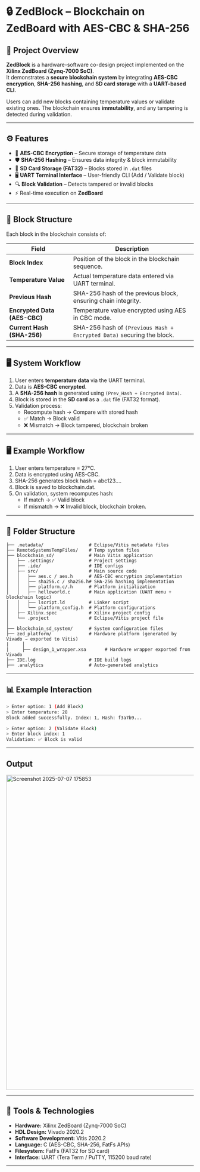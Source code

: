 # 🔒 ZedBlock – Blockchain on ZedBoard with AES-CBC & SHA-256

## 📌 Project Overview
**ZedBlock** is a hardware-software co-design project implemented on the **Xilinx ZedBoard (Zynq-7000 SoC)**.  
It demonstrates a **secure blockchain system** by integrating **AES-CBC encryption**, **SHA-256 hashing**, and **SD card storage** with a **UART-based CLI**.  

Users can add new blocks containing temperature values or validate existing ones. The blockchain ensures **immutability**, and any tampering is detected during validation.

---

## ⚙️ Features
- 🔑 **AES-CBC Encryption** – Secure storage of temperature data  
- 🛡 **SHA-256 Hashing** – Ensures data integrity & block immutability  
- 💾 **SD Card Storage (FAT32)** – Blocks stored in `.dat` files  
- 🖥 **UART Terminal Interface** – User-friendly CLI (Add / Validate block)  
- 🔍 **Block Validation** – Detects tampered or invalid blocks  
- ⚡ Real-time execution on **ZedBoard**  

---

## 🧩 Block Structure
Each block in the blockchain consists of:

| Field                        | Description                                                                 |
|-------------------------------|-----------------------------------------------------------------------------|
| **Block Index**              | Position of the block in the blockchain sequence.                          |
| **Temperature Value**        | Actual temperature data entered via UART terminal.                         |
| **Previous Hash**            | SHA-256 hash of the previous block, ensuring chain integrity.              |
| **Encrypted Data (AES-CBC)** | Temperature value encrypted using AES in CBC mode.                         |
| **Current Hash (SHA-256)**   | SHA-256 hash of `(Previous Hash + Encrypted Data)` securing the block.     |

---

## 🖥️ System Workflow
1. User enters **temperature data** via the UART terminal.  
2. Data is **AES-CBC encrypted**.  
3. A **SHA-256 hash** is generated using `(Prev_Hash + Encrypted Data)`.  
4. Block is stored in the **SD card** as a `.dat` file (FAT32 format).  
5. Validation process:
   - Recompute hash → Compare with stored hash  
   - ✅ Match → Block valid  
   - ❌ Mismatch → Block tampered, blockchain broken
  ---

## 🖥️ Example Workflow
1. User enters temperature = 27°C.
2. Data is encrypted using AES-CBC.
3. SHA-256 generates block hash = abc123....
4. Block is saved to blockchain.dat.
5. On validation, system recomputes hash:
   - If match → ✅ Valid block
   - If mismatch → ❌ Invalid block, blockchain broken.  


---

## 📂 Folder Structure
```
├── .metadata/                 # Eclipse/Vitis metadata files
├── RemoteSystemsTempFiles/    # Temp system files
├── blockchain_sd/             # Main Vitis application
│   ├── .settings/             # Project settings
│   ├── .ide/                  # IDE configs
│   ├── src/                   # Main source code
│   │   ├── aes.c / aes.h      # AES-CBC encryption implementation
│   │   ├── sha256.c / sha256.h# SHA-256 hashing implementation
│   │   ├── platform.c/.h      # Platform initialization
│   │   ├── helloworld.c       # Main application (UART menu + blockchain logic)
│   │   ├── lscript.ld         # Linker script
│   │   └── platform_config.h  # Platform configurations
│   ├── Xilinx.spec            # Xilinx project config
│   └── .project               # Eclipse/Vitis project file
│
├── blockchain_sd_system/      # System configuration files
├── zed_platform/              # Hardware platform (generated by Vivado → exported to Vitis)
|     │
|     ├── design_1_wrapper.xsa       # Hardware wrapper exported from Vivado
├── IDE.log                    # IDE build logs
├── .analytics                 # Auto-generated analytics
```

---

## 📊 Example Interaction
```bash
> Enter option: 1 (Add Block)
> Enter temperature: 28
Block added successfully. Index: 1, Hash: f3a7b9...

> Enter option: 2 (Validate Block)
> Enter block index: 1
Validation: ✅ Block is valid
```
---
## Output

<img width="662" height="844" alt="Screenshot 2025-07-07 175853" src="https://github.com/user-attachments/assets/258b12e3-eaf0-4ab2-898c-507614a832f1" />

---

## 🔧 Tools & Technologies
- **Hardware:** Xilinx ZedBoard (Zynq-7000 SoC)  
- **HDL Design:** Vivado 2020.2  
- **Software Development:** Vitis 2020.2  
- **Language:** C (AES-CBC, SHA-256, FatFs APIs)  
- **Filesystem:** FatFs (FAT32 for SD card)  
- **Interface:** UART (Tera Term / PuTTY, 115200 baud rate)  

---
